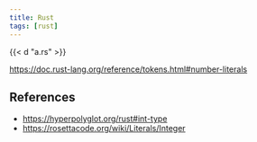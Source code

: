 ```yaml
---
title: Rust
tags: [rust]
---
```


{{< d "a.rs" >}}

<https://doc.rust-lang.org/reference/tokens.html#number-literals>

## References

- <https://hyperpolyglot.org/rust#int-type>
- <https://rosettacode.org/wiki/Literals/Integer>
